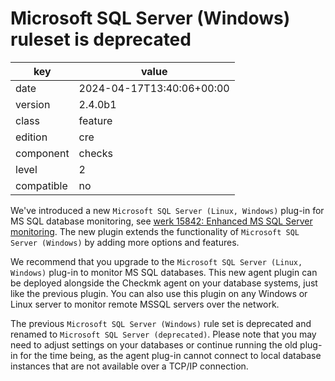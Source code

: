 [//]: # (werk v2)
# Microsoft SQL Server (Windows) ruleset is deprecated

key        | value
---------- | ---
date       | 2024-04-17T13:40:06+00:00
version    | 2.4.0b1
class      | feature
edition    | cre
component  | checks
level      | 2
compatible | no

We've introduced a new `Microsoft SQL Server (Linux, Windows)` plug-in for MS SQL 
database monitoring, see 
[werk 15842: Enhanced MS SQL Server monitoring](https://checkmk.com/werk/15842). 
The new plugin extends the functionality of `Microsoft SQL Server (Windows)` 
by adding more options and features.

We recommend that you upgrade to the `Microsoft SQL Server (Linux, Windows)` plug-in to monitor MS SQL databases. This new agent plugin can be deployed 
alongside the Checkmk agent on your database systems, just like the previous 
plugin. You can also use this plugin on any Windows or Linux 
server to monitor remote MSSQL servers over the network.

The previous `Microsoft SQL Server (Windows)` rule set is deprecated and renamed to `Microsoft SQL Server (deprecated)`. Please note that you may need to adjust settings on your databases or continue running the old plug-in for the time being, as the agent plug-in cannot connect to local database instances that are not available over a TCP/IP connection.